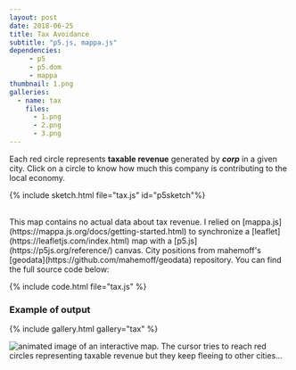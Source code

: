 ```yaml
---
layout: post
date: 2018-06-25
title: Tax Avoidance
subtitle: "p5.js, mappa.js"
dependencies:
     - p5
     - p5.dom
     - mappa
thumbnail: 1.png
galleries:
  - name: tax
    files:
      - 1.png
      - 2.png
      - 3.png
---
```


Each red circle represents **taxable revenue** generated by
*__<span id="corp">corp</span>__* in a given city.
Click on a circle to know how much this company is contributing to the local economy.

{% include sketch.html file="tax.js" id="p5sketch"%}

<br>
This map contains no actual data about tax revenue. I relied on
[mappa.js](https://mappa.js.org/docs/getting-started.html) to synchronize
a [leaflet](https://leafletjs.com/index.html) map with a
[p5.js](https://p5js.org/reference/) canvas. City positions
from mahemoff's [geodata](https://github.com/mahemoff/geodata) repository.
You can find the full source code below:

{% include code.html file="tax.js" %}



### Example of output

{% include gallery.html gallery="tax" %}

![animated image of an interactive map. The cursor tries to reach red circles
representing taxable revenue but they keep fleeing to other cities...](tax_evasion.gif)
